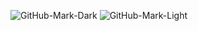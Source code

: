 ![GitHub-Mark-Dark](https://user-images.githubusercontent.com/8425834/133898066-c9e121e1-c5a6-473a-8163-dda65c9e9d2e.gif#gh-dark-mode-only)
![GitHub-Mark-Light](https://user-images.githubusercontent.com/8425834/188646441-7853eea7-41be-4d01-9625-4ac84f462fcc.gif#gh-light-mode-only)
